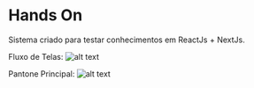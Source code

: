 # Hands On
Sistema criado para testar conhecimentos em ReactJs + NextJs.

Fluxo de Telas:
![alt text](https://github.com/ronipaschoal/hands_on/blob/main/public/images/screens.png?raw=true)

Pantone Principal:
![alt text](https://github.com/ronipaschoal/hands_on/blob/main/public/images/mobile.png?raw=true)